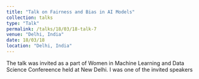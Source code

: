 ```yaml
---
title: "Talk on Fairness and Bias in AI Models"
collection: talks
type: "Talk"
permalink: /talks/18/03/18-talk-7
venue: "Delhi, India"
date: 18/03/18
location: "Delhi, India"
---
```


The talk was invited as a part of Women in Machine Learning and Data Science Confereence held at New Delhi. I was one of the invited speakers
